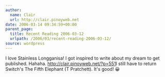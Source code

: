 ```yaml
---
author:
  name: Clair
  url: http://clair.pinoyweb.net
date: 2006-03-14 09:34:59+00:00
parent_page:
  title: Recent Reading 2006-03-12
  urlpath: /2006/03/recent-reading-2006-03-12/
source: wordpress
---
```


I love Stainless Longganisa! I got inspired to write about my dream to get  published. Hahaha. <a href="http://clair.pinoyweb.net/?p=551" rel="nofollow">http://clair.pinoyweb.net/?p=551</a>I still have to return Switch's The Fifth Elephant (T Pratchett). It's good!  😀